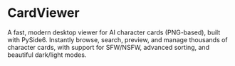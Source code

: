 # CardViewer
A fast, modern desktop viewer for AI character cards (PNG-based), built with PySide6. Instantly browse, search, preview, and manage thousands of character cards, with support for SFW/NSFW, advanced sorting, and beautiful dark/light modes.
